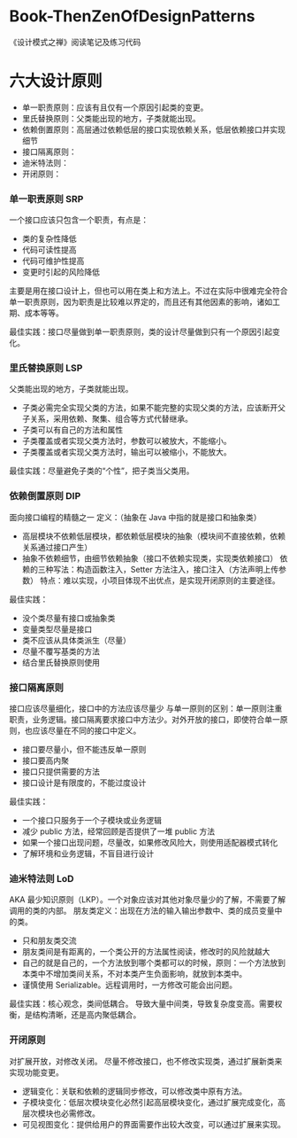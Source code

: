 # Book-ThenZenOfDesignPatterns
《设计模式之禅》阅读笔记及练习代码


# 六大设计原则

- 单一职责原则：应该有且仅有一个原因引起类的变更。
- 里氏替换原则：父类能出现的地方，子类就能出现。
- 依赖倒置原则：高层通过依赖低层的接口实现依赖关系，低层依赖接口并实现细节
- 接口隔离原则：
- 迪米特法则：
- 开闭原则：

### 单一职责原则 SRP
一个接口应该只包含一个职责，有点是：
- 类的复杂性降低
- 代码可读性提高
- 代码可维护性提高
- 变更时引起的风险降低

主要是用在接口设计上，但也可以用在类上和方法上。不过在实际中很难完全符合单一职责原则，因为职责是比较难以界定的，而且还有其他因素的影响，诸如工期、成本等等。

最佳实践：接口尽量做到单一职责原则，类的设计尽量做到只有一个原因引起变化。

### 里氏替换原则 LSP
父类能出现的地方，子类就能出现。
- 子类必需完全实现父类的方法，如果不能完整的实现父类的方法，应该断开父子关系，采用依赖、聚集、组合等方式代替继承。
- 子类可以有自己的方法和属性
- 子类覆盖或者实现父类方法时，参数可以被放大，不能缩小。
- 子类覆盖或者实现父类方法时，输出可以被缩小，不能放大。

最佳实践：尽量避免子类的“个性”，把子类当父类用。

### 依赖倒置原则 DIP
面向接口编程的精髓之一
定义：（抽象在 Java 中指的就是接口和抽象类）
- 高层模块不依赖低层模块，都依赖低层模块的抽象（模块间不直接依赖，依赖关系通过接口产生）
- 抽象不依赖细节，由细节依赖抽象（接口不依赖实现类，实现类依赖接口）
依赖的三种写法：构造函数注入，Setter 方法注入，接口注入（方法声明上传参数）
特点：难以实现，小项目体现不出优点，是实现开闭原则的主要途径。

最佳实践：
- 没个类尽量有接口或抽象类
- 变量类型尽量是接口
- 类不应该从具体类派生（尽量）
- 尽量不覆写基类的方法
- 结合里氏替换原则使用

### 接口隔离原则
接口应该尽量细化，接口中的方法应该尽量少
与单一原则的区别：单一原则注重职责，业务逻辑。接口隔离要求接口中方法少。对外开放的接口，即使符合单一原则，也应该尽量在不同的接口中定义。
- 接口要尽量小，但不能违反单一原则
- 接口要高内聚
- 接口只提供需要的方法
- 接口设计是有限度的，不能过度设计

最佳实践：
- 一个接口只服务于一个子模块或业务逻辑
- 减少 public 方法，经常回顾是否提供了一堆 public 方法
- 如果一个接口出现问题，尽量改，如果修改风险大，则使用适配器模式转化
- 了解环境和业务逻辑，不盲目进行设计

### 迪米特法则 LoD
AKA 最少知识原则（LKP）。一个对象应该对其他对象尽量少的了解，不需要了解调用的类的内部。
朋友类定义：出现在方法的输入输出参数中、类的成员变量中的类。
- 只和朋友类交流
- 朋友类间是有距离的，一个类公开的方法属性阅读，修改时的风险就越大
- 自己的就是自己的，一个方法放到哪个类都可以的时候，原则：一个方法放到本类中不增加类间关系，不对本类产生负面影响，就放到本类中。
- 谨慎使用 Serializable。远程调用时，一方修改可能会出问题。

最佳实践：核心观念，类间低耦合。
导致大量中间类，导致复杂度变高。需要权衡，是结构清晰，还是高内聚低耦合。

### 开闭原则
对扩展开放，对修改关闭。
尽量不修改接口，也不修改实现类，通过扩展新类来实现功能变更。
- 逻辑变化：关联和依赖的逻辑同步修改，可以修改类中原有方法。
- 子模块变化：低层次模块变化必然引起高层模块变化，通过扩展完成变化，高层次模块也必需修改。
- 可见视图变化：提供给用户的界面需要作出较大改变，可以通过扩展来实现。
